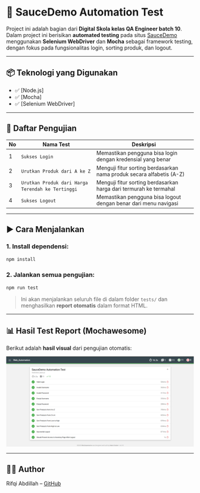 # 🧪 SauceDemo Automation Test

Project ini adalah bagian dari **Digital Skola kelas QA Engineer batch 10**.  
Dalam project ini berisikan **automated testing** pada situs [SauceDemo](https://www.saucedemo.com) menggunakan **Selenium WebDriver** dan **Mocha** sebagai framework testing, dengan fokus pada fungsionalitas login, sorting produk, dan logout.

---

## 📦 Teknologi yang Digunakan

- ✅ [Node.js]
- ✅ [Mocha]
- ✅ [Selenium WebDriver]

---

## 🧪 Daftar Pengujian

| No | Nama Test                                       | Deskripsi                                                                 |
|----|-------------------------------------------------|--------------------------------------------------------------------------|
| 1  | `Sukses Login`                                  | Memastikan pengguna bisa login dengan kredensial yang benar              |
| 2  | `Urutkan Produk dari A ke Z`                    | Menguji fitur sorting berdasarkan nama produk secara alfabetis (A-Z)     |
| 3  | `Urutkan Produk dari Harga Terendah ke Tertinggi` | Menguji fitur sorting berdasarkan harga dari termurah ke termahal     |
| 4  | `Sukses Logout`                                 | Memastikan pengguna bisa logout dengan benar dari menu navigasi         |

---

## ▶️ Cara Menjalankan

### 1. Install dependensi:
```bash
npm install
```

### 2. Jalankan semua pengujian:
```bash
npm run test
```
> Ini akan menjalankan seluruh file di dalam folder `tests/` dan menghasilkan **report otomatis** dalam format HTML.

---

## 📊 Hasil Test Report (Mochawesome)

Berikut adalah **hasil visual** dari pengujian otomatis:

![Test Report Screenshot](./test-report.png)


---

## 👨‍💻 Author

Rifqi Abdillah – [GitHub](https://github.com/rfqabdillah)